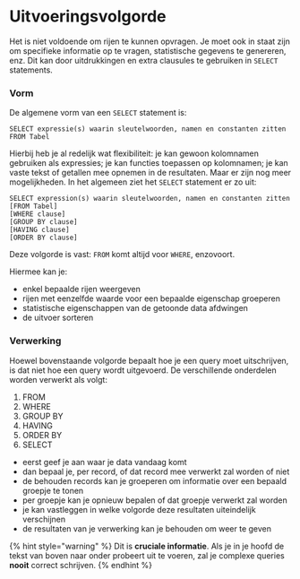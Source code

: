 # Uitvoeringsvolgorde

Het is niet voldoende om rijen te kunnen opvragen. Je moet ook in staat zijn om specifieke informatie op te vragen, statistische gegevens te genereren, enz. Dit kan door uitdrukkingen en extra clausules te gebruiken in `SELECT` statements.

### Vorm

De algemene vorm van een `SELECT` statement is:

```
SELECT expressie(s) waarin sleutelwoorden, namen en constanten zitten FROM Tabel
```

Hierbij heb je al redelijk wat flexibiliteit: je kan gewoon kolomnamen gebruiken als expressies; je kan functies toepassen op kolomnamen; je kan vaste tekst of getallen mee opnemen in de resultaten. Maar er zijn nog meer mogelijkheden. In het algemeen ziet het `SELECT` statement er zo uit:

```
SELECT expression(s) waarin sleutelwoorden, namen en constanten zitten
[FROM Tabel]
[WHERE clause]
[GROUP BY clause]
[HAVING clause]
[ORDER BY clause]
```

Deze volgorde is vast: `FROM` komt altijd voor `WHERE`, enzovoort.

Hiermee kan je:

* enkel bepaalde rijen weergeven
* rijen met eenzelfde waarde voor een bepaalde eigenschap groeperen
* statistische eigenschappen van de getoonde data afdwingen
* de uitvoer sorteren

### Verwerking

Hoewel bovenstaande volgorde bepaalt hoe je een query moet uitschrijven, is dat niet hoe een query wordt uitgevoerd. De verschillende onderdelen worden verwerkt als volgt:

1. FROM
2. WHERE
3. GROUP BY
4. HAVING
5. ORDER BY
6. SELECT

* eerst geef je aan waar je data vandaag komt
* dan bepaal je, per record, of dat record mee verwerkt zal worden of niet
* de behouden records kan je groeperen om informatie over een bepaald groepje te tonen
* per groepje kan je opnieuw bepalen of dat groepje verwerkt zal worden
* je kan vastleggen in welke volgorde deze resultaten uiteindelijk verschijnen
* de resultaten van je verwerking kan je behouden om weer te geven

{% hint style="warning" %}
Dit is **cruciale informatie**. Als je in je hoofd de tekst van boven naar onder probeert uit te voeren, zal je complexe queries **nooit** correct schrijven.
{% endhint %}
